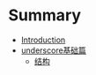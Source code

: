 # Summary

* [Introduction](README.md)
* [underscore基础篇](chapter1/README.md)
  * [结构](chapter1/结构.md)

